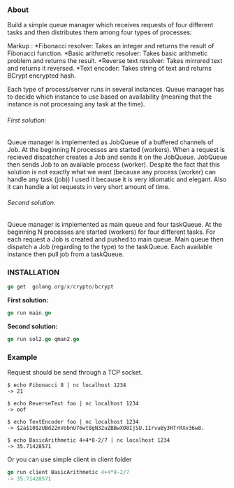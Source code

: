### About

Build a simple queue manager which receives requests of four different tasks 
and then distributes them among four types of processes:

Markup : *Fibonacci resolver: Takes an integer and returns the result of Fibonacci function.
		*Basic arithmetic resolver: Takes basic arithmetic problem and returns the result.
		*Reverse text resolver: Takes mirrored text and returns it reversed.
		*Text encoder: Takes string of text and returns BCrypt encrypted hash.

Each type of process/server runs in several instances. Queue manager has to decide
which instance to use based on availability (meaning that the instance is not processing any task at the time).

###### First solution:

Queue manager is implemented as JobQueue of a buffered channels of Job.
At the beginning  N processes are started (workers). When a request is recieved dispatcher 
creates a Job and sends it on the JobQueue. JobQueue then sends Job  to an available process (worker).
Despite the fact that this solution is not exactly what we want (because  any process (worker) can handle any task (job))
I used it because it is very idiomatic and elegant. Also it can handle a lot requests in very short amount of time.

###### Second solution:

Queue manager is implemented as main queue and four taskQueue.
At the beginning  N processes are started (workers) for four different tasks. 
For each request  a Job is created and pushed to main queue. Main
queue then dispatch a Job (regarding to the type) to the taskQueue.
Each available instance then pull job from a taskQueue.

### INSTALLATION


```go
go get  golang.org/x/crypto/bcrypt
```

**First solution:**
```go
go run main.go
```
**Second solution:**
	
```go
go run sol2.go qman2.go
```

### Example
Request should be send through a TCP socket.

```shell
$ echo Fibonacci 8 | nc localhost 1234
-> 21
```

```shell
$ echo ReverseText foo | nc localhost 1234
-> oof
```

```shell
$ echo TextEncoder foo | nc localhost 1234
-> $2a$10$zUBd22nVobnU76wt8gN32uZBBwX08IjSU.1IrvuBy3HTrRXv36w8.
```

```shell
$ echo BasicArithmetic 4+4*8-2/7 | nc localhost 1234
-> 35.71428571
```

Or you can use simple client in client folder

```go
go run client BasicArithmetic 4+4*8-2/7
-> 35.71428571
```






